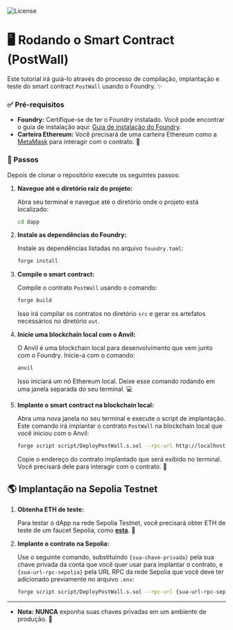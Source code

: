
  <img  src="https://img.shields.io/static/v1?label=license&message=MIT&color=5965E0&labelColor=121214" alt="License">

# 🖥️ Rodando o Smart Contract (PostWall)

Este tutorial irá guiá-lo através do processo de compilação, implantação e teste do smart contract `PostWall` usando o Foundry. ✨

### ✅ Pré-requisitos

  * **Foundry:** Certifique-se de ter o Foundry instalado. Você pode encontrar o guia de instalação aqui: [Guia de instalação do Foundry](https://book.getfoundry.sh/getting-started/installation).
  * **Carteira Ethereum:** Você precisará de uma carteira Ethereum como a [MetaMask](https://metamask.io/) para interagir com o contrato. 🦊

### 🚀 Passos

Depois de clonar o repositório execute os seguintes passos:

1.  **Navegue até o diretório raiz do projeto:**

    Abra seu terminal e navegue até o diretório onde o projeto está localizado:

    ```bash
    cd dapp
    ```

2.  **Instale as dependências do Foundry:**

    Instale as dependências listadas no arquivo `foundry.toml`:

    ```bash
    forge install
    ```

3.  **Compile o smart contract:**

    Compile o contrato `PostWall` usando o comando:

    ```bash
    forge build
    ```

    Isso irá compilar os contratos no diretório `src` e gerar os artefatos necessários no diretório `out`.


4.  **Inicie uma blockchain local com o Anvil:**

    O Anvil é uma blockchain local para desenvolvimento que vem junto com o Foundry. Inicie-a com o comando:

    ```bash
    anvil
    ```

    Isso iniciará um nó Ethereum local. Deixe esse comando rodando em uma janela separada do seu terminal. 💻

5.  **Implante o smart contract na blockchain local:**

    Abra uma nova janela no seu terminal e execute o script de implantação. Este comando irá implantar o contrato `PostWall` na blockchain local que você iniciou com o Anvil:

    ```bash
    forge script script/DeployPostWall.s.sol --rpc-url http://localhost:8545 --broadcast
    ```

    Copie o endereço do contrato implantado que será exibido no terminal. Você precisará dele para interagir com o contrato. 📑



## 🌎 Implantação na Sepolia Testnet

1.  **Obtenha ETH de teste:** 

    Para testar o dApp na rede Sepolia Testnet, você precisará obter ETH de teste de um faucet Sepolia, como [**esta**](https://cloud.google.com/application/web3/faucet/ethereum/sepolia). 🚰


2.  **Implante o contrato na Sepolia:**

    Use o seguinte comando, substituindo `{sua-chave-privada}` pela sua chave privada da conta que você quer usar para implantar o contrato, e `{sua-url-rpc-sepolia}` pela URL RPC da rede Sepolia que você deve ter adicionado previamente no arquivo `.env`:


    ```bash
    forge script script/DeployPostWall.s.sol --rpc-url {sua-url-rpc-sepolia} --private-key {sua-chave-privada} --broadcast --verify --etherscan-api-key $ETHERSCAN_API_KEY -vvvv
    ```

---
    

* **Nota:** **NUNCA** exponha suas chaves privadas em um ambiente de produção. 🔐


